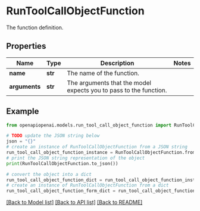 # RunToolCallObjectFunction

The function definition.

## Properties

Name | Type | Description | Notes
------------ | ------------- | ------------- | -------------
**name** | **str** | The name of the function. | 
**arguments** | **str** | The arguments that the model expects you to pass to the function. | 

## Example

```python
from openapiopenai.models.run_tool_call_object_function import RunToolCallObjectFunction

# TODO update the JSON string below
json = "{}"
# create an instance of RunToolCallObjectFunction from a JSON string
run_tool_call_object_function_instance = RunToolCallObjectFunction.from_json(json)
# print the JSON string representation of the object
print(RunToolCallObjectFunction.to_json())

# convert the object into a dict
run_tool_call_object_function_dict = run_tool_call_object_function_instance.to_dict()
# create an instance of RunToolCallObjectFunction from a dict
run_tool_call_object_function_form_dict = run_tool_call_object_function.from_dict(run_tool_call_object_function_dict)
```
[[Back to Model list]](../README.md#documentation-for-models) [[Back to API list]](../README.md#documentation-for-api-endpoints) [[Back to README]](../README.md)


